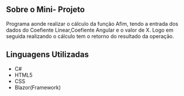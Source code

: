 
## Sobre o Mini- Projeto

Programa aonde realizar o cálculo da função Afim, tendo a entrada dos dados do Coefiente Linear,Coefiente Angular e o valor de X. Logo em seguida realizando o cálculo tem o retorno do resultado da operação.

## Linguagens Utilizadas

- C#
- HTML5
- CSS
- Blazor(Framework)